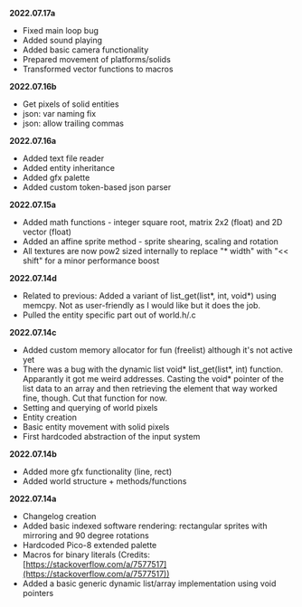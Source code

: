 **2022.07.17a**
- Fixed main loop bug
- Added sound playing
- Added basic camera functionality
- Prepared movement of platforms/solids
- Transformed vector functions to macros

**2022.07.16b**
- Get pixels of solid entities
- json: var naming fix
- json: allow trailing commas

**2022.07.16a**
- Added text file reader
- Added entity inheritance
- Added gfx palette
- Added custom token-based json parser

**2022.07.15a**
- Added math functions - integer square root, matrix 2x2 (float) and 2D vector (float)
- Added an affine sprite method - sprite shearing, scaling and rotation
- All textures are now pow2 sized internally to replace "* width" with "<< shift" for a minor performance boost

**2022.07.14d**
- Related to previous: Added a variant of list_get(list*, int, void*) using memcpy. Not as user-friendly as I would like but it does the job.
- Pulled the entity specific part out of world.h/.c

**2022.07.14c**
- Added custom memory allocator for fun (freelist) although it's not active yet
- There was a bug with the dynamic list void* list_get(list*, int) function. Apparantly it got me weird addresses. Casting the void* pointer of the list data to an array and then retrieving the element that way worked fine, though. Cut that function for now.
- Setting and querying of world pixels
- Entity creation
- Basic entity movement with solid pixels
- First hardcoded abstraction of the input system

**2022.07.14b**
- Added more gfx functionality (line, rect)
- Added world structure + methods/functions

**2022.07.14a**
- Changelog creation
- Added basic indexed software rendering: rectangular sprites with mirroring and 90 degree rotations
- Hardcoded Pico-8 extended palette
- Macros for binary literals (Credits: [https://stackoverflow.com/a/7577517](https://stackoverflow.com/a/7577517))
- Added a basic generic dynamic list/array implementation using void pointers
